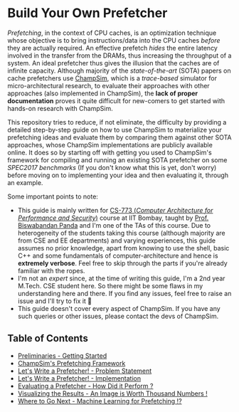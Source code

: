 # Build Your Own Prefetcher 

*Prefetching*, in the context of CPU caches, is an optimization technique whose objective is to bring 
instructions/data into the CPU caches *before* they are actually required. An effective prefetch *hides* the
entire latency involved in the transfer from the DRAMs, thus increasing the throughput of a system. An ideal prefetcher
thus gives the illusion that the caches are of infinite capacity.
Although majority of the *state-of-the-art* (SOTA) papers on cache prefetchers use [ChampSim](https://github.com/ChampSim/ChampSim),
which is a *trace-based* simulator for micro-architectural research, to evaluate their approaches with other approaches
(also implemented in ChampSim), the **lack of proper documentation** proves it quite difficult for new-comers to get started
with hands-on research with ChampSim.

This repository tries to reduce, if not eliminate, the difficulty by providing a detailed step-by-step guide on how to use ChampSim
to materialize your prefetching ideas and evaluate them by comparing them against other SOTA approaches, whose ChampSim 
implementations are publicly available online. It does so by starting off with getting you used to ChampSim's framework for
compiling and running an existing SOTA prefetcher on some *SPEC2017 benchmarks* (If you don't know what this is yet, don't worry) 
before moving on to implementing your idea and then evaluating it, through an example.

Some important points to note:
 - This guide is mainly written for [CS-773 (*Computer Architecture for Performance and Security*)](https://www.cse.iitb.ac.in/~biswa/courses/CS773/main.html) 
course at IIT Bombay, taught by [Prof. Biswabandan Panda](https://www.cse.iitb.ac.in/~biswa/) and I'm one of
the TAs of this course. Due to heterogeneity of the students taking this course (although majority are from CSE and EE departments) and varying experiences,
this guide assumes no prior knowledge, apart from knowing to use the shell, basic C++ and some fundamentals of computer-architecture and hence is **extremely verbose**.
Feel free to skip through the parts if you're already familiar with the ropes.
 - I'm not an *expert* since, at the time of writing this guide, I'm a 2nd year M.Tech. CSE student here. So there might be some flaws in my understanding
 here and there. If you find any issues, feel free to raise an issue and I'll try to fix it 🙂
 - This guide doesn't cover every aspect of ChampSim. If you have any such queries or other issues, please contact the devs of ChampSim.
 
 
## Table of Contents
- [Preliminaries - Getting Started](0_preliminaries/)
- [ChampSim's Prefetching Framework]()
- [Let's Write a Prefetcher! - Problem Statement]()
- [Let's Write a Prefetcher! - Implementation]()
- [Evaluating a Prefetcher - How Did it Perform ?]()
- [Visualizing the Results - An Image is Worth Thousand Numbers !]()
- [Where to Go Next - Machine Learning for Prefetching !?]()